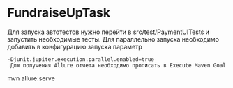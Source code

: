 # FundraiseUpTask

Для запуска автотестов нужно перейти в src/test/PaymentUITests и запустить необходимые тесты.
Для параллельно запуска необходимо добавить в конфигурацию запуска параметр
```
-Djunit.jupiter.execution.parallel.enabled=true
 Для получения Allure отчета необходимо прописать в Execute Maven Goal

```
mvn allure:serve
 ```bash
 
